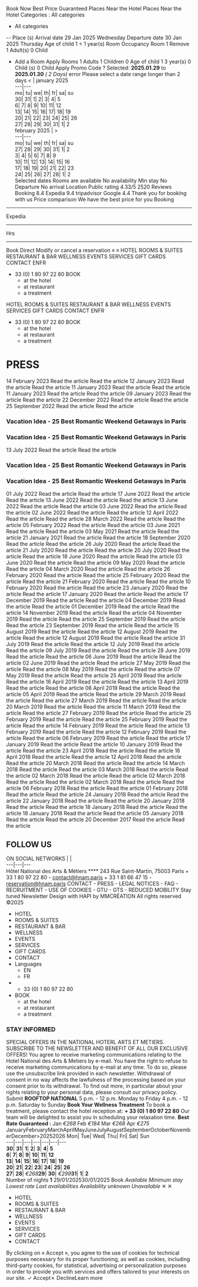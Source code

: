 Book Now Best Price Guaranteed
Places Near the Hotel
Places Near the Hotel
Categories :
All categories
  * All categories 


-- Place (s) 
Arrival date 
29
Jan 2025 Wednesday
Departure date 
30
Jan 2025 Thursday
Age of child 1
< 1 year(s)
Room Occupancy
Room 1
Remove 
1 Adult(s)
0 Child
+ Add a Room Apply
Rooms
1
Adults
1
Children
0
Age of child 1
3 year(s)
0 Child (s) 
0 Child
Apply
Promo Code ?
Selected:  **2025.01.29** to  **2025.01.30** _( 2 Days)_
error
Please select a date range longer than 2 days
< | january 2025  
---|---  
mo| tu| we| th| fr| sa| su  
30| 31| 1| 2| 3| 4| 5  
6| 7| 8| 9| 10| 11| 12  
13| 14| 15| 16| 17| 18| 19  
20| 21| 22| 23| 24| 25| 26  
27| 28| 29| 30| 31| 1| 2  
february 2025 |  >  
---|---  
mo| tu| we| th| fr| sa| su  
27| 28| 29| 30| 31| 1| 2  
3| 4| 5| 6| 7| 8| 9  
10| 11| 12| 13| 14| 15| 16  
17| 18| 19| 20| 21| 22| 23  
24| 25| 26| 27| 28| 1| 2  
Selected dates 
Rooms are available 
No availability 
Min stay 
No Departure 
No arrival 
Location
Public rating
4.33/5
2520 Reviews
Booking
8.4
Expedia
9.4
tripadvisor
Google
4.4
Thank you for booking with us
Price comparison
We have the best price for you
Booking
-- --
Expedia
-- --
Hrs
-- --
Book Direct
Modify or cancel a reservation
≡
≡
HOTEL 
ROOMS & SUITES 
RESTAURANT & BAR 
WELLNESS 
EVENTS 
SERVICES 
GIFT CARDS 
CONTACT 
ENFR
+ 33 (0) 1 80 97 22 80 
BOOK 
  * at the hotel 
  * at restaurant 
  * a treatment 


HOTEL 
ROOMS & SUITES 
RESTAURANT & BAR 
WELLNESS 
EVENTS 
SERVICES 
GIFT CARDS 
CONTACT 
ENFR
+ 33 (0) 1 80 97 22 80 
BOOK 
  * at the hotel 
  * at restaurant 
  * a treatment 


# PRESS
14 February 2023
Read the article
Read the article
12 January 2023
Read the article
Read the article
11 January 2023
Read the article
Read the article
11 January 2023
Read the article
Read the article
09 January 2023
Read the article
Read the article
22 December 2022
Read the article
Read the article
25 September 2022
Read the article
Read the article
### Vacation Idea - 25 Best Romantic Weekend Getaways in Paris
### Vacation Idea - 25 Best Romantic Weekend Getaways in Paris
13 July 2022
Read the article
Read the article
### Vacation Idea - 25 Best Romantic Weekend Getaways in Paris
### Vacation Idea - 25 Best Romantic Weekend Getaways in Paris
01 July 2022
Read the article
Read the article
17 June 2022
Read the article
Read the article
13 June 2022
Read the article
Read the article
13 June 2022
Read the article
Read the article
03 June 2022
Read the article
Read the article
02 June 2022
Read the article
Read the article
12 April 2022
Read the article
Read the article
28 March 2022
Read the article
Read the article
05 February 2022
Read the article
Read the article
03 June 2021
Read the article
Read the article
03 May 2021
Read the article
Read the article
21 January 2021
Read the article
Read the article
18 September 2020
Read the article
Read the article
26 July 2020
Read the article
Read the article
21 July 2020
Read the article
Read the article
20 July 2020
Read the article
Read the article
18 June 2020
Read the article
Read the article
03 June 2020
Read the article
Read the article
09 May 2020
Read the article
Read the article
04 March 2020
Read the article
Read the article
26 February 2020
Read the article
Read the article
25 February 2020
Read the article
Read the article
21 February 2020
Read the article
Read the article
10 February 2020
Read the article
Read the article
23 January 2020
Read the article
Read the article
17 January 2020
Read the article
Read the article
17 December 2019
Read the article
Read the article
04 December 2019
Read the article
Read the article
01 December 2019
Read the article
Read the article
14 November 2019
Read the article
Read the article
04 November 2019
Read the article
Read the article
25 September 2019
Read the article
Read the article
23 September 2019
Read the article
Read the article
15 August 2019
Read the article
Read the article
12 August 2019
Read the article
Read the article
12 August 2019
Read the article
Read the article
31 July 2019
Read the article
Read the article
12 July 2019
Read the article
Read the article
09 July 2019
Read the article
Read the article
28 June 2019
Read the article
Read the article
06 June 2019
Read the article
Read the article
02 June 2019
Read the article
Read the article
27 May 2019
Read the article
Read the article
08 May 2019
Read the article
Read the article
07 May 2019
Read the article
Read the article
25 April 2019
Read the article
Read the article
16 April 2019
Read the article
Read the article
13 April 2019
Read the article
Read the article
08 April 2019
Read the article
Read the article
05 April 2019
Read the article
Read the article
29 March 2019
Read the article
Read the article
27 March 2019
Read the article
Read the article
20 March 2019
Read the article
Read the article
11 March 2019
Read the article
Read the article
27 February 2019
Read the article
Read the article
25 February 2019
Read the article
Read the article
25 February 2019
Read the article
Read the article
14 February 2019
Read the article
Read the article
13 February 2019
Read the article
Read the article
12 February 2019
Read the article
Read the article
06 February 2019
Read the article
Read the article
17 January 2019
Read the article
Read the article
10 January 2019
Read the article
Read the article
23 April 2018
Read the article
Read the article
16 April 2018
Read the article
Read the article
12 April 2018
Read the article
Read the article
20 March 2018
Read the article
Read the article
14 March 2018
Read the article
Read the article
03 March 2018
Read the article
Read the article
02 March 2018
Read the article
Read the article
02 March 2018
Read the article
Read the article
02 March 2018
Read the article
Read the article
06 February 2018
Read the article
Read the article
01 February 2018
Read the article
Read the article
24 January 2018
Read the article
Read the article
22 January 2018
Read the article
Read the article
20 January 2018
Read the article
Read the article
18 January 2018
Read the article
Read the article
18 January 2018
Read the article
Read the article
05 January 2018
Read the article
Read the article
20 December 2017
Read the article
Read the article
## FOLLOW US
ON SOCIAL NETWORKS
|  |   
---|---|---  
Hôtel National des Arts & Métiers **** 243 Rue Saint-Martin, 75003 Paris + 33 1 80 97 22 80 - contact@hnam.paris + 33 1 81 66 47 15 - reservation@hnam.paris
CONTACT - PRESS - LEGAL NOTICES - FAQ - RECRUITMENT - USE OF COOKIES - GTU - GTS - REDUCED MOBILITY
Stay tuned Newsletter 
Design with HAPI by MMCRÉATION All rights reserved ©2025
  * HOTEL
  * ROOMS & SUITES
  * RESTAURANT & BAR
  * WELLNESS
  * EVENTS
  * SERVICES
  * GIFT CARDS
  * CONTACT
  * Languages
    * EN
    * FR
  * + 33 (0) 1 80 97 22 80
  * BOOK
    * at the hotel
    * at restaurant
    * a treatment


### STAY INFORMED 
SPECIAL OFFERS IN THE NATIONAL HOTERL ARTS ET METIERS. SUBSCRIBE TO THE NEWSLETTER AND BENEFIT OF ALL OUR EXCLUSIVE OFFERS! 
You agree to receive marketing communications relating to the Hotel National des Arts & Metiers by e-mail. You have the right to refuse to receive marketing communications by e-mail at any time. To do so, please use the unsubscribe link provided in each newsletter. Withdrawal of consent in no way affects the lawfulness of the processing based on your consent prior to its withdrawal. To find out more, in particular about your rights relating to your personal data, please consult our privacy policy.
Submit
**ROOFTOP NATIONAL**
5 p.m. - 12 p.m. Monday to Friday
4 p.m. - 12 p.m. Saturday to Sunday
**Book Your Wellness Treatment**
To book a treatment, please contact the hotel reception at: **+ 33 (0) 1 80 97 22 80**
Our team will be delighted to assist you in scheduling your relaxation time.
**Best Rate Guaranteed :**
     Jan _€268_
     Feb _€184_
     Mar _€268_
     Apr _€275_
JanuaryFebruaryMarchAprilMayJuneJulyAugustSeptemberOctoberNovemberDecember>20252026
Mon| Tue| Wed| Thu| Fri| Sat| Sun  
---|---|---|---|---|---|---  
**30**| **31**| **1**| **2**| **3**| **4**| **5**  
**6**| **7**| **8**| **9**| **10**| **11**| **12**  
**13**| **14**| **15**| **16**| **17**| **18**| **19**  
**20**| **21**| **22**| **23**| **24**| **25**| **26**  
**27**| **28**|  _€268_**29**| **30**|  _€299_**31**| **1**| **2**  
Number of nights **1**
29/01/202530/01/2025
Book
     _Available_
     _Minimum stay_
     _Lowest rate_
     _Last availabilities_
     _Availability unknown_
     _Unavailable_
✕
✕
  * HOTEL 
  * ROOMS & SUITES 
  * RESTAURANT & BAR 
  * WELLNESS 
  * EVENTS 
  * SERVICES 
  * GIFT CARDS 
  * CONTACT 


By clicking on « Accept », you agree to the use of cookies for technical purposes necessary for its proper functioning, as well as cookies, including third-party cookies, for statistical, advertising or personalization purposes in order to provide you with services and offers tailored to your interests on our site.
✓ Accept✗ DeclineLearn more
